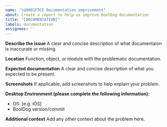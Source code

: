 ```yaml
---
name: "\U0001F5CE Documentation improvement"
about: Create a report to help us improve BoolDog documentation
title: "[DOCUMENTATION]"
labels: documentation
assignees: ''
---
```


**Describe the issue**
A clear and concise description of what documentaion is inaccurate or missing.

**Location**
Function, object, or module with the problematic documentation.

**Expected documentation**
A clear and concise description of what you expected to be present.

**Screenshots**
If applicable, add screenshots to help explain your problem.

**Desktop Environment (please complete the following information):**
 - OS: [e.g. iOS]
 - BoolDog version/commit

**Additional context**
Add any other context about the problem here.
